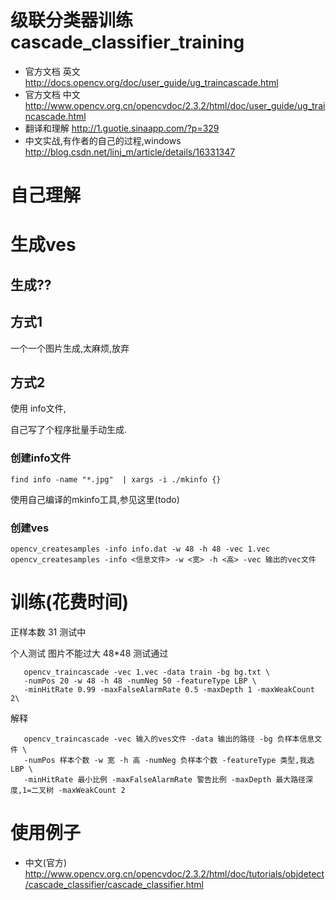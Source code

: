 # 级联分类器训练 cascade_classifier_training

* 官方文档 英文 http://docs.opencv.org/doc/user_guide/ug_traincascade.html
* 官方文档 中文 http://www.opencv.org.cn/opencvdoc/2.3.2/html/doc/user_guide/ug_traincascade.html
* 翻译和理解 http://1.guotie.sinaapp.com/?p=329
* 中文实战,有作者的自己的过程,windows http://blog.csdn.net/linj_m/article/details/16331347

# 自己理解

# 生成ves

## 生成??

## 方式1

一个一个图片生成,太麻烦,放弃

## 方式2

使用 info文件,

自己写了个程序批量手动生成.

### 创建info文件

    find info -name "*.jpg"  | xargs -i ./mkinfo {}

使用自己编译的mkinfo工具,参见这里(todo)

### 创建ves

    opencv_createsamples -info info.dat -w 48 -h 48 -vec 1.vec
    opencv_createsamples -info <信息文件> -w <宽> -h <高> -vec 输出的vec文件


# 训练(花费时间)
正样本数 31 测试中

个人测试 图片不能过大 48*48 测试通过
```
   opencv_traincascade -vec 1.vec -data train -bg bg.txt \
   -numPos 20 -w 48 -h 48 -numNeg 50 -featureType LBP \
   -minHitRate 0.99 -maxFalseAlarmRate 0.5 -maxDepth 1 -maxWeakCount 2\
```
解释
```
   opencv_traincascade -vec 输入的ves文件 -data 输出的路径 -bg 负样本信息文件 \
   -numPos 样本个数 -w 宽 -h 高 -numNeg 负样本个数 -featureType 类型,我选LBP \
   -minHitRate 最小比例 -maxFalseAlarmRate 警告比例 -maxDepth 最大路径深度,1=二叉树 -maxWeakCount 2
```

# 使用例子 

* 中文(官方)  http://www.opencv.org.cn/opencvdoc/2.3.2/html/doc/tutorials/objdetect/cascade_classifier/cascade_classifier.html